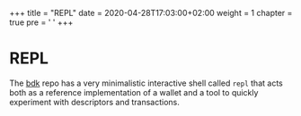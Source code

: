 +++
title = "REPL"
date = 2020-04-28T17:03:00+02:00
weight = 1
chapter = true
pre = '<i class="fas fa-terminal"></i> '
+++

# REPL

The [bdk](https://github.com/bitcoindevkit/bdk) repo has a very minimalistic interactive shell called `repl` that acts both as a reference implementation of a wallet and a tool to
quickly experiment with descriptors and transactions.
